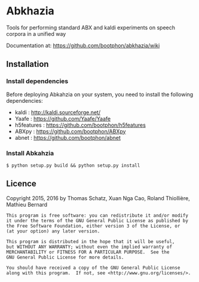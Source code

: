 # Abkhazia

Tools for performing standard ABX and kaldi experiments on speech corpora in a unified way

Documentation at: https://github.com/bootphon/abkhazia/wiki

## Installation

### Install dependencies

Before deploying Abkahzia on your system, you need to install the
following dependencies:

* kaldi : http://kaldi.sourceforge.net/
* Yaafe : https://github.com/Yaafe/Yaafe
* h5features : https://github.com/bootphon/h5features
* ABXpy : https://github.com/bootphon/ABXpy
* abnet : https://github.com/bootphon/abnet

### Install Abkahzia

    $ python setup.py build && python setup.py install


## Licence

Copyright 2015, 2016 by Thomas Schatz, Xuan Nga Cao, Roland Thiollière, Mathieu Bernard

    This program is free software: you can redistribute it and/or modify
    it under the terms of the GNU General Public License as published by
    the Free Software Foundation, either version 3 of the License, or
    (at your option) any later version.

    This program is distributed in the hope that it will be useful,
    but WITHOUT ANY WARRANTY; without even the implied warranty of
    MERCHANTABILITY or FITNESS FOR A PARTICULAR PURPOSE.  See the
    GNU General Public License for more details.

    You should have received a copy of the GNU General Public License
    along with this program.  If not, see <http://www.gnu.org/licenses/>.
